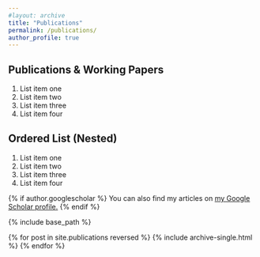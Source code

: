 ```yaml
---
#layout: archive
title: "Publications"
permalink: /publications/
author_profile: true
---
```


## Publications & Working Papers

1. List item one
2. List item two
3. List item three
4. List item four


## Ordered List (Nested)

  1. List item one
  2. List item two
  3. List item three
  4. List item four

{% if author.googlescholar %}
  You can also find my articles on <u><a href="{{author.googlescholar}}">my Google Scholar profile</a>.</u>
{% endif %}

{% include base_path %}

{% for post in site.publications reversed %}
  {% include archive-single.html %}
{% endfor %}
